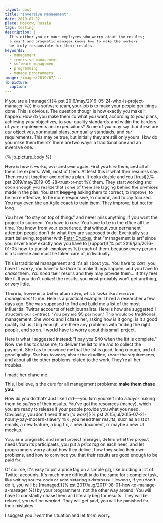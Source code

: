 ```yaml
---
layout: post
title: "Inversive Management"
date: 2019-07-02
place: Moscow, Russia
tags: testing
description: |
  It's either you or your employees who worry about the results;
  a smart and pragmatic manager knows how to make the workers
  be truly responsible for their results.
keywords:
  - management
  - reversive management
  - software management
  - programming
  - manage programmers
image: /images/2019/07/...
jb_picture:
  caption:
---
```


If you are a [manager]({% pst 2016/may/2016-05-24-who-is-project-manager %})
in a software team, your job
is to make your people get things done. This is obvious. The question though is
how exactly you make it happen. How do you make them do what _you_ want, according
to _your_ plans, achieving _your_ objectives, to _your_ quality standards,
and within the borders of _your_ requirements and expectations? Some of you
may say that these are _our_ objectives, _our_ mutual plans, _our_ quality
standards, and _our_ requirements. This may be true, but initially they are still only yours.
How do you make them theirs? There are two ways: a traditional one and an inversive
one.

<!--more-->

{% jb_picture_body %}

Here is how it works, over and over again. First you hire them, and all of them are experts.
Well, most of them. At least this is what their resumes say. Then you sit together and define a plan.
It looks doable and you [trust]({% pst 2019/may/2019-05-28-trust-or-not %}) them.
They start working and soon enough you realize that some of them
are lagging behind the promises made in the plan. You start <del>begging</del> asking them
to correct, to improve, to be more effective, to be more responsive,
to commit, and to say focused. You may even hire an Agile coach to train them.
They improve, but not for long.

You have "to stay on top of things" and never miss anything, if you want the project to succeed.
You have to _care_. You have to be in the office all the time.
You know, from your experience, that without your permanent attention
people don't do what they are supposed to do. Eventually you start believing,
together with [Peter Drucker](https://en.wikipedia.org/wiki/Peter_Drucker),
that "management is art" since you never know exactly how you have to
[support]({% pst 2016/jan/2016-01-05-how-to-punish-employees %}) each of them,
because every person is a Universe and must be taken care of, individually.

This is traditional management and it's all about _you_.
You have to _care_, you have to _worry_, you have to _be there_ to make
things happen, and you have to _chase_ them. You _need_ their results
and they may provide them... if they feel like it. If you don't
_collect_ the results, you most probably won't get anything, or very little.

There is, however, a better alternative, which looks
like _inversive management_ to me. Here is a practical example. I hired
a researcher a few days ago. She was supposed to find and build me a list
of the most influential Twitter accounts of tech journalists. Here is how
she suggested I structure our contract: "You pay me $5 per hour."
This would be traditional management. She works and I
chase her, asking how is it going, is it a good quality list, is it big
enough, are there any problems with finding the right people, and so on.
I would have to worry about this small project.

Here is what I suggested instead: "I pay you $40 when the list is complete."
Now she has to chase me, to deliver the list to me and to collect the payment.
She has to convince me that the list is good, long enough, and of
good quality. She has to worry about the deadline, about the requirements,
and about all the other problems related to the work. They're all her troubles.

I made her chase me.

This, I believe, is the cure for all management problems:
**make them chase you**.

How do you do that? Just like I did---you turn yourself into a _buyer_
making them be _sellers_ of their results. You've got the resources (money), which
you are ready to release if your people provide you what you need. Obviously,
you don't need them [_to work_]({% pst 2015/jul/2015-07-21-hourly-pay-modern-slavery %}),
you need their _results_, such as a list of emails, a new
feature, a bug fix, a new document, or maybe a new UI mockup.

You, as a pragmatic and smart project manager, define what the project
needs from its participants, you put a _price tag_ on each need, and let programmers
worry about how they deliver, how they solve their own problems, and
how to convince you that their results are good enough to be paid for.

Of course, it's easy to put a price tag on a simple gig, like building
a list of Twitter accounts. It's much
more difficult to do the same for a complex task, like writing source
code or administering a database. However, if you don't do it,
you will be [managed]({% pst 2017/aug/2017-08-01-how-to-manage-a-manager %})
by your programmers, not the other way around. You will
have to constantly chase them and literally beg for results. They will
be relaxed, you will be worried. They will get paid, you will be punished
for their mistakes.

I suggest you _invert_ the situation and let _them_ worry.

